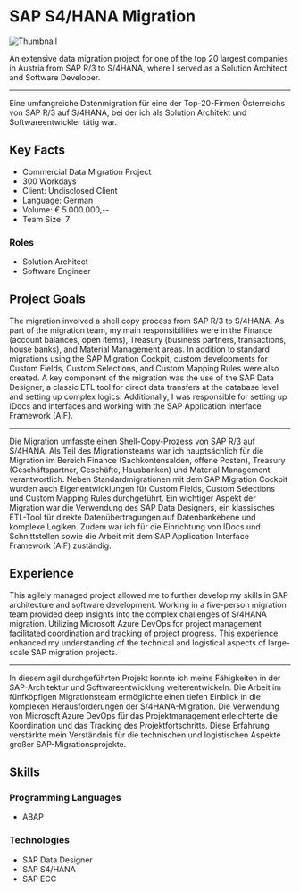 # SAP S4/HANA Migration

![Thumbnail](https://files.hagn.network/images/sap-hana-migration/thumbnail.webp)

An extensive data migration project for one of the top 20 largest companies in Austria from SAP R/3 to S/4HANA, where I served as a Solution Architect and Software Developer.


---
Eine umfangreiche Datenmigration für eine der Top-20-Firmen Österreichs von SAP R/3 auf S/4HANA, bei der ich als Solution Architekt und Softwareentwickler tätig war.

## Key Facts

- Commercial Data Migration Project
- 300 Workdays
- Client: Undisclosed Client
- Language: German
- Volume: € 5.000.000,--
- Team Size: 7

### Roles

- Solution Architect
- Software Engineer

## Project Goals

The migration involved a shell copy process from SAP R/3 to S/4HANA. As part of the migration team, my main responsibilities were in the Finance (account balances, open items), Treasury (business partners, transactions, house banks), and Material Management areas. In addition to standard migrations using the SAP Migration Cockpit, custom developments for Custom Fields, Custom Selections, and Custom Mapping Rules were also created. A key component of the migration was the use of the SAP Data Designer, a classic ETL tool for direct data transfers at the database level and setting up complex logics. Additionally, I was responsible for setting up IDocs and interfaces and working with the SAP Application Interface Framework (AIF).


---
Die Migration umfasste einen Shell-Copy-Prozess von SAP R/3 auf S/4HANA. Als Teil des Migrationsteams war ich hauptsächlich für die Migration im Bereich Finance (Sachkontensalden, offene Posten), Treasury (Geschäftspartner, Geschäfte, Hausbanken) und Material Management verantwortlich. Neben Standardmigrationen mit dem SAP Migration Cockpit wurden auch Eigenentwicklungen für Custom Fields, Custom Selections und Custom Mapping Rules durchgeführt. Ein wichtiger Aspekt der Migration war die Verwendung des SAP Data Designers, ein klassisches ETL-Tool für direkte Datenübertragungen auf Datenbankebene und komplexe Logiken. Zudem war ich für die Einrichtung von IDocs und Schnittstellen sowie die Arbeit mit dem SAP Application Interface Framework (AIF) zuständig.

## Experience

This agilely managed project allowed me to further develop my skills in SAP architecture and software development. Working in a five-person migration team provided deep insights into the complex challenges of S/4HANA migration. Utilizing Microsoft Azure DevOps for project management facilitated coordination and tracking of project progress. This experience enhanced my understanding of the technical and logistical aspects of large-scale SAP migration projects.


---
In diesem agil durchgeführten Projekt konnte ich meine Fähigkeiten in der SAP-Architektur und Softwareentwicklung weiterentwickeln. Die Arbeit im fünfköpfigen Migrationsteam ermöglichte einen tiefen Einblick in die komplexen Herausforderungen der S/4HANA-Migration. Die Verwendung von Microsoft Azure DevOps für das Projektmanagement erleichterte die Koordination und das Tracking des Projektfortschritts. Diese Erfahrung verstärkte mein Verständnis für die technischen und logistischen Aspekte großer SAP-Migrationsprojekte.

## Skills

### Programming Languages

 - ABAP
### Technologies

 - SAP Data Designer
 - SAP S4/HANA
 - SAP ECC

